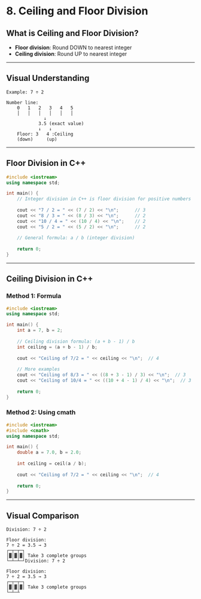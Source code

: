 # 8. Ceiling and Floor Division

## What is Ceiling and Floor Division?

- **Floor division**: Round DOWN to nearest integer
- **Ceiling division**: Round UP to nearest integer

---

## Visual Understanding

```
Example: 7 ÷ 2

Number line:
    0   1   2   3   4   5
    │   │   │   │   │   │
              ↓
            3.5 (exact value)
            ↓   ↓
    Floor: 3   4 :Ceiling
    (down)     (up)
```

---

## Floor Division in C++

```cpp
#include <iostream>
using namespace std;

int main() {
    // Integer division in C++ is floor division for positive numbers
    
    cout << "7 / 2 = " << (7 / 2) << "\n";      // 3
    cout << "8 / 3 = " << (8 / 3) << "\n";      // 2
    cout << "10 / 4 = " << (10 / 4) << "\n";    // 2
    cout << "5 / 2 = " << (5 / 2) << "\n";      // 2
    
    // General formula: a / b (integer division)
    
    return 0;
}
```

---

## Ceiling Division in C++

### Method 1: Formula

```cpp
#include <iostream>
using namespace std;

int main() {
    int a = 7, b = 2;
    
    // Ceiling division formula: (a + b - 1) / b
    int ceiling = (a + b - 1) / b;
    
    cout << "Ceiling of 7/2 = " << ceiling << "\n";  // 4
    
    // More examples
    cout << "Ceiling of 8/3 = " << ((8 + 3 - 1) / 3) << "\n";  // 3
    cout << "Ceiling of 10/4 = " << ((10 + 4 - 1) / 4) << "\n";  // 3
    
    return 0;
}
```

### Method 2: Using cmath

```cpp
#include <iostream>
#include <cmath>
using namespace std;

int main() {
    double a = 7.0, b = 2.0;
    
    int ceiling = ceil(a / b);
    
    cout << "Ceiling of 7/2 = " << ceiling << "\n";  // 4
    
    return 0;
}
```

---

## Visual Comparison

```
Division: 7 ÷ 2

Floor division:
7 ÷ 2 = 3.5 → 3
┌─┬─┬─┐
│▓│▓│▓│ Take 3 complete groups
└─┴─┴─┘Division: 7 ÷ 2

Floor division:
7 ÷ 2 = 3.5 → 3
┌─┬─┬─┐
│▓│▓│▓│ Take 3 complete groups
└─┴─┴
